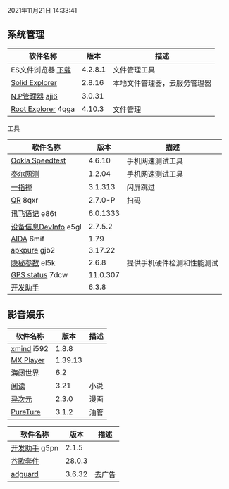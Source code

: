 
2021年11月21日 14:33:41
## 系统管理

| 软件名称                                                     | 版本    | 描述                         |
| ------------------------------------------------------------ | ------- | ---------------------------- |
| ES文件浏览器 [下载](https://pan.lanzoux.com/b0f1d7s2h)       | 4.2.8.1 | 文件管理工具                 |
| [Solid Explorer](https://pan.lanzoux.com/b0f19gdfa)          | 2.8.16  | 本地文件管理器，云服务管理器 |
| [N.P管理器](https://pan.lanzoux.com/b06m0cevg)  [aji6](https://healer.lanzoui.com/i8cSrtajxsj) | 3.0.31  |                              |
| [Root Explorer](https://pan.lanzoux.com/b06ll1dfi)  4qga     | 4.10.3  | 文件管理                     |



工具

| 软件名称                                                   | 版本     | 描述                       |
| ---------------------------------------------------------- | -------- | -------------------------- |
| [Ookla Speedtest](https://pan.lanzoux.com/b0f19i6af)       | 4.6.10   | 手机网速测试工具           |
| [泰尔网测](https://myqqjd.lanzoui.com/b06ml2iaf)           | 1.2.04   | 手机网速测试工具           |
| [一指禅](https://estar.lanzoux.com/11o#)                   | 3.1.313  | 闪屏跳过                   |
| [QR](https://www.lanzoux.com/b06lnskqf)  8qxr              | 2.7\.0-P | 扫码                       |
| [讯飞语记](https://pan.lanzoux.com/b06llc0sj) e86t         | 6.0.1333 |                            |
| [设备信息DevInfo](https://pan.lanzoux.com/b06mcp2le)  e5gl | 2.7.5.2  |                            |
| [AIDA](https://www.lanzoux.com/b06lo9kqh)  6mif            | 1.79     |                            |
| [apkpure](https://www.lanzoux.com/b06ljuo9a)  gjb2         | 3.17.22  |                            |
| [隐秘参数](https://myqqjd.lanzoux.com/b06mhavbi)  el5k     | 2.6.8    | 提供手机硬件检测和性能测试 |
| [GPS status](https://myqqjd.lanzoux.com/b06ltxx5i)  7dcw   | 11.0.307 |                            |
| [开发助手](https://pan.lanzoux.com/b06lmdxmd)              | 6.3.8    |                            |



## 影音娱乐

| 软件名称                                              | 版本    | 描述 |
| ----------------------------------------------------- | ------- | ---- |
| [xmind](https://pan.lanzoux.com/b06lkjpah)   i592     | 1.8.8   |      |
| [MX Player](https://pan.lanzoux.com/b0f19eo3c#666666) | 1.39.13 |      |
| [海阔世界](https://haikuo.lanzoui.com/u/GoldRiver)    | 6.2     |      |
| [阅读](https://www.coolapk.com/apk/256030)            | 3.21    | 小说 |
| [异次元](https://www.lanzoui.com/b595600)             | 2.3.0   | 漫画 |
| [PureTure](https://pan.lanzoui.com/b0f2lkrab)         | 3.1.2   | 油管 |





| 软件名称                                                | 版本   | 描述   |
| ------------------------------------------------------- | ------ | ------ |
| [开发助手](https://pan.lanzoux.com/b06m5xvtc#g5pn) g5pn | 2.1.5  |        |
| [谷歌套件]( https://pan.lanzoui.com/b0f195fyf)          | 28.0.3 |        |
| [adguard](https://pan.lanzoui.com/b0f19420h)            | 3.6.32 | 去广告 |

